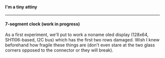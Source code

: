 #### I'm a tiny attiny

---

#### 7-segment clock (work in progress)

As a first experiment, we'll put to work a noname oled display (128x64, SH1106-based, I2C bus) which has the first two rows damaged. Wish I knew beforehand how fragile these things are (don't even stare at the two glass corners opposed to the connector or they will break).
